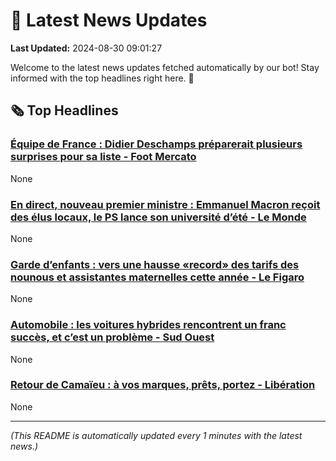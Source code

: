 # 📰 Latest News Updates
**Last Updated:** 2024-08-30 09:01:27

Welcome to the latest news updates fetched automatically by our bot! Stay informed with the top headlines right here. 🚀

## 🗞️ Top Headlines

### [Équipe de France : Didier Deschamps préparerait plusieurs surprises pour sa liste - Foot Mercato](https://news.google.com/rss/articles/CBMixwFBVV95cUxNMkZCdkg4SnNNT0VLaGw5VjBqaVNNckJKa3JhOGRyMVV1czBOZlVVYW9kczk5aGU2RkRQOE92SEdqTm52MlpyYVFKQmp2TXJ0T0xwSHdSdVlQWTBFU2hqMUJ5M01UZy1QanFqMVRqX3l3cXJEQ3JXTVlzV1N6ei13LXFOVTBSaTZqOWR4S24wVHVyNS1NRkxybmR5UGxRZXhhZTZBUlEzVWlyLVY4LWZUQlgzME9nODlYMU04R2VVQV9ETDVfZ3FV?oc=5)
None

### [En direct, nouveau premier ministre : Emmanuel Macron reçoit des élus locaux, le PS lance son université d’été - Le Monde](https://news.google.com/rss/articles/CBMihgJBVV95cUxOWkF5emZHbjZPR2QyY2FkSnVjMUJ6TFZIYzFnbVEzRDNiSWh1Vl9UMTBvZmFVdndnbU5zSGxHN2ZjSUhCZG9jREYyRUo2eTlRUVFQWVhwTWF3bFJhSmJTc21ZU0l6bmY0NWM2UHhlVHJTVEY0S1ZTdkRfZFBVZlVGNkNpR2JILWNsczJWX2I2Ylp0VktpMkxHdjRGQzFRaHZqX0w5Q1FQSFl4R3Q1dkJyTDdQZ2NLWVJfekNGYnRoMGVfNFhqNU9vY0VGUk1MNnpwbkI2RDNlN08tWFI4Rm9BM1pPSlB5YUMzMnlKeWFGdEhHa2xWYzY0V3Q5TGc3NjE4WUdpaTV3?oc=5)
None

### [Garde d’enfants : vers une hausse «record» des tarifs des nounous et assistantes maternelles cette année - Le Figaro](https://news.google.com/rss/articles/CBMi1gFBVV95cUxQZG5EcDNVM2lHeUxVQ1h4UGpESFhqRFA2ajNTTzNyVEdub28xMUVmdTQwY3NPMmRuWm5BdG5hcWMwUmphX3MzdGgwWkRtVFFXSnJ3eWtPdmxfUzlFakpyMDlJUG5CTnFvRmFRY2V5NUo2RkhrdjNKeTBkWE1xbEFYMzJFZGRCdllaZmpBN1Nob2l2aEMwOHgwSlJNWFlwOUloUXh6UEV4NHotaHVQZW1tQTJ5d3JfM1AyWk5RR3Q3RmcwSFhwcDZ5QV9uMjhhaGgtZlBTNTdR?oc=5)
None

### [Automobile : les voitures hybrides rencontrent un franc succès, et c’est un problème - Sud Ouest](https://news.google.com/rss/articles/CBMixgFBVV95cUxPNmVuQkxMU09GLWtPNmk3SUhiX3AzeW9OZWxUZVFGUWZrLVhyUl9fSkZSdkJEWEV2RTFOZlMwUUJoeGtEU2Y2cjdpSExOa0FvZlBxQURheWlib2RmMm83SjlfeFFrbkxmN3EtRm0tME90eUNkb3F4SGJyaWhpLXlPdUhHZGkwYTFUT0REbFVCYUI5TFpSUFoyWnZOYXdFZGdCUVZJQmVoWG1zWXhFaW92aXhMY3NzTTI1cUw1UVptNnZGcWl1cmc?oc=5)
None

### [Retour de Camaïeu : à vos marques, prêts, portez - Libération](https://news.google.com/rss/articles/CBMitwFBVV95cUxOTzFGM2FaQnFnZERqVFM1end6RThBM2NPUHRSRDVwaHNqQ1NKcFZ3c0RpTDNuX090dUJ1RHBMMjlyeDZrWUN2cWtRa3FRQm01SE1RdFNmX05oOFA4NVNZRE1LX2FUNVJiZ1FTWFhRZk91OVRaQXNIdWlydHVXRkZrY05HLThKRFQ1bXFGRW10dmFreHF2cUJJNlNPS2FVS3BEYUpCTEFnZUV2eFpETmItVlVjQTYwMWM?oc=5)
None

---
*(This README is automatically updated every 1 minutes with the latest news.)*
